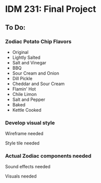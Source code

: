 # IDM 231: Final Project

## To Do:

### Zodiac Potato Chip Flavors

- Original
- Lightly Salted
- Salt and Vinegar
- BBQ
- Sour Cream and Onion
- Dill Pickle
- Cheddar and Sour Cream
- Flamin' Hot
- Chile Limon
- Salt and Pepper
- Baked
- Kettle Cooked


### Develop visual style

Wireframe needed

Style tile needed

### Actual Zodiac components needed

Sound effects needed

Visuals needed
